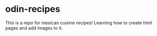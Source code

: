 # odin-recipes
This is a repo for mexican cuisine recipes! Learning how to create html pages and add images to it.